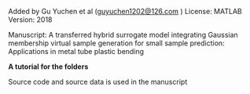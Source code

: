 Added by Gu Yuchen et al (guyuchen1202@126.com )
License: MATLAB
Version: 2018

Manuscript:
A transferred hybrid surrogate model integrating Gaussian membership virtual sample generation for small sample prediction: Applications in metal tube plastic bending


****A tutorial for the folders****
 
Source code and source data is used in the manuscript
    
